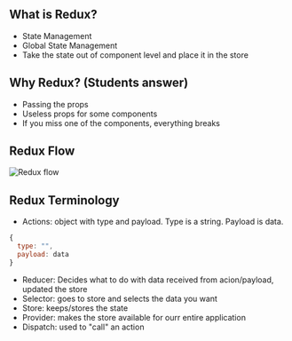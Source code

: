 ## What is Redux?

- State Management
- Global State Management
- Take the state out of component level and place it in the store

## Why Redux? (Students answer)

- Passing the props
- Useless props for some components
- If you miss one of the components, everything breaks

## Redux Flow

![Redux flow](https://hub.packtpub.com/wp-content/uploads/2018/07/Redux-Flow.png)

## Redux Terminology

- Actions: object with type and payload. Type is a string. Payload is data.

```js
{
  type: "",
  payload: data
}

```

- Reducer: Decides what to do with data received from acion/payload, updated the store
- Selector: goes to store and selects the data you want
- Store: keeps/stores the state
- Provider: makes the store available for ourr entire application
- Dispatch: used to "call" an action

